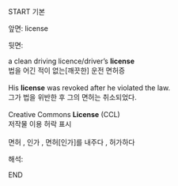 START
기본

앞면:
license


뒷면:
<div>a clean driving licence/driver’s <strong>license</strong> </div><div><div>법을 어긴 적이 없는[깨끗한] 운전 면허증</div></div><div><br></div><div><div>His <strong>license</strong> was revoked after he violated the law. </div><div><div>그가 법을 위반한 후 그의 면허는 취소되었다.</div></div></div><div><br></div><div><div>Creative Commons <strong>License</strong> (CCL) </div><div><div>저작물 이용 허락 표시</div></div></div><div><br></div><div>면허 , 인가 , 면허[인가]를 내주다 , 허가하다</div>


해석:

END